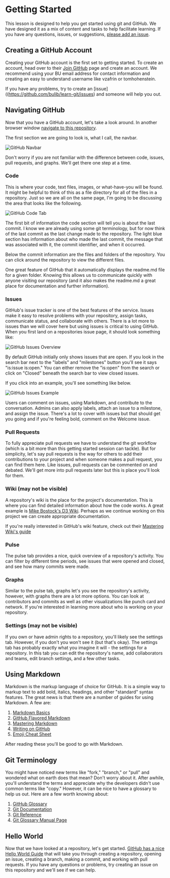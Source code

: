 # Getting Started 

This lesson is designed to help you get started using git and GitHub. We have designed it as a mix of content and tasks to help facilitate learning. If you have any questions, issues, or suggestions, [please add an issue](https://github.com/bulib/learn-git/issues).

## Creating a GitHub Account 

Creating your GitHub account is the first set to getting started. To create an account, head over to their [Join GitHub](https://github.com/join) page and create an account. We recommend using your BU email address for contact information and creating an easy to understand username like vzafrin or tomhohenstein. 

If you have any problems, try to create an [issue]((https://github.com/bulib/learn-git/issues) and someone will help you out. 

## Navigating GitHub 

Now that you have a GitHub account, let's take a look around. In another browser window [navigate to this repository](https://github.com/bulib/learn-git). 

The first section we are going to look is, what I call, the navbar. 

![GitHub Navbar](https://raw.githubusercontent.com/bulib/learn-git/master/images/getting-started-github-navbar.png)

Don't worry if you are not familiar with the difference between code, issues, pull requests, and graphs. We'll get there one step at a time. 

### Code 

This is where your code, text files, images, or what-have-you will be found. It might be helpful to think of this as a file directory for all of the files in a repository. Just so we are all on the same page, I'm going to be discussing the area that looks like the following.

![GitHub Code Tab](https://raw.githubusercontent.com/bulib/learn-git/master/images/getting-started-code.png)

The first bit of information the code section will tell you is about the last commit. I know we are already using some git terminology, but for now think of the last commit as the last change made to the repository. The light blue section has information about who made the last commit, the message that was associated with it, the commit identifier, and when it occurred.

Below the commit information are the files and folders of the repository. You can click around the repository to view the different files. 

One great feature of GitHub that it automatically displays the readme.md file for a given folder. Knowing this allows us to communicate quickly with anyone visiting our repository (and it also makes the readme.md a great place for documentation and further information). 

### Issues 

GitHub's issue tracker is one of the best features of the service. Issues make it easy to resolve problems with your repository, assign tasks, communicate status, and collaborate with others. There is a lot more to issues than we will cover here but using issues is critical to using GitHub. When you first land on a repositories issue page, it should look something like: 

![GitHub Issues Overview](https://raw.githubusercontent.com/bulib/learn-git/master/images/getting-started-issues-overview.png)

By default GitHub initially only shows issues that are open. If you look in the search bar next to the "labels" and "milestones" button you'll see it says "is:issue is:open." You can either remove the "is:open" from the search or click on "Closed" beneath the search bar to view closed issues.  

If you click into an example, you'll see something like below. 

![GitHub Issues Example](https://github.com/bulib/learn-git/blob/master/images/getting-started-issues-example.png)

Users can comment on issues, using Markdown, and contribute to the conversation. Admins can also apply labels, attach an issue to a milestone, and assign the issue. There's a lot to cover with issues but that should get you going and if you're feeling bold, comment on the Welcome issue. 

### Pull Requests 

To fully appreciate pull requests we have to understand the git workflow (which is a bit more than this getting started session can tackle). But for simplicity, let's say pull requests is the way for others to add their contributions to your project and when someone makes a pull request, you can find them here. Like issues, pull requests can be commented on and debated. We'll get more into pull requests later but this is place you'll look for them. 

### Wiki (may not be visible) 

A repository's wiki is the place for the project's documentation. This is where you can find detailed information about how the code works. A great example is [Mike Bostock's D3 Wiki](https://github.com/mbostock/d3/wiki). Perhaps as we continue working on this project we can create appropriate documentation. 

If you're really interested in GitHub's wiki feature, check out their [Mastering Wiki's guide](https://guides.github.com/features/wikis/)

### Pulse 

The pulse tab provides a nice, quick overview of a repository's activity. You can filter by different time periods, see issues that were opened and closed, and see how many commits were made. 

### Graphs 

Similar to the pulse tab, graphs let's you see the repository's activity, however, with graphs there are a lot more options. You can look at contributors and commits as well as other visualizations like punch card and network. If you're interested in learning more about who is working on your repository. 

### Settings (may not be visible) 

If you own or have admin rights to a repository, you'll likely see the settings tab. However, if you don't you won't see it (but that's okay). The settings tab has probably exactly what you imagine it will - the settings for a repository. In this tab you can edit the repository's name, add collaborators and teams, edit branch settings, and a few other tasks. 

## Using Markdown 

Markdown is the markup language of choice for GitHub. It is a simple way to markup text to add bold, italics, headings, and other "standard" syntax  features. The great news is that there are a number of guides for using Markdown. A few are: 

1. [Markdown Basics](https://help.github.com/articles/markdown-basics/)
2. [GitHub Flavored Markdown](https://help.github.com/articles/github-flavored-markdown/)
3. [Mastering Markdown](https://guides.github.com/features/mastering-markdown/)
4. [Writing on GitHub](https://help.github.com/articles/writing-on-github/)
5. [Emoji Cheat Sheet](http://www.emoji-cheat-sheet.com/)

After reading these you'll be good to go with Markdown. 

## Git Terminology 

You might have noticed new terms like "fork," "branch," or "pull" and wondered what on earth does that mean? Don't worry about it. After awhile, you'll understand the terms and appreciate why the developers didn't use common terms like "copy." However, it can be nice to have a glossary to help us out. Here are a few worth knowing about: 

1. [GitHub Glossary](https://help.github.com/articles/github-glossary/)
2. [Git Documentation](http://git-scm.com/doc)
3. [Git Reference](http://gitref.org/)
4. [Git Glossary Manual Page](https://www.kernel.org/pub/software/scm/git/docs/gitglossary.html)

## Hello World 

Now that we have looked at a repository, let's get started. [GitHub has a nice Hello World Guide](https://guides.github.com/activities/hello-world/) that will take you through creating a repository, opening an issue, creating a branch, making a commit, and working with pull requests. If you have any questions or problems, try creating an issue on this repository and we'll see if we can help. 



